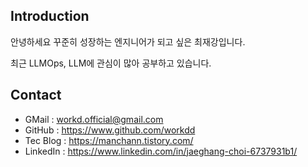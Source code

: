 ## Introduction
안녕하세요 꾸준히 성장하는 엔지니어가 되고 싶은 최재강입니다. </br>

최근 LLMOps, LLM에 관심이 많아 공부하고 있습니다.


## Contact 
- GMail : workd.official@gmail.com
- GitHub : https://www.github.com/workdd
- Tec Blog : https://manchann.tistory.com/
- LinkedIn : https://www.linkedin.com/in/jaeghang-choi-6737931b1/
